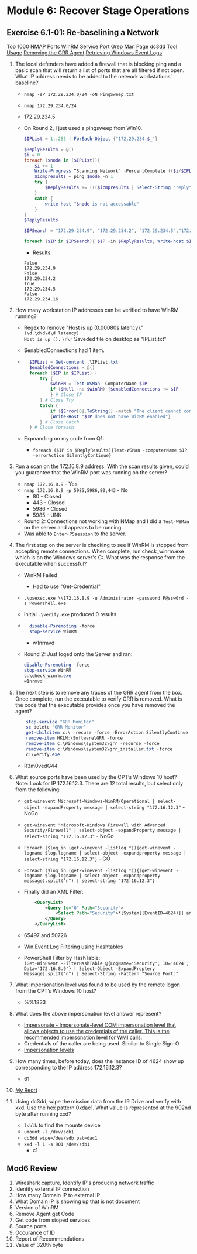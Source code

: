 # Module 6: Recover Stage Operations  

## Exercise 6.1-01: Re-baselining a Network  

[Top 1000 NMAP Ports](https://nullsec.us/top-1-000-tcp-and-udp-ports-nmap-default/)
[WinRM Service Port](https://docs.microsoft.com/en-us/archive/blogs/christwe/what-port-does-powershell-remoting-use)
[Grep Man Page](http://linuxcommand.org/lc3_man_pages/grep1.html)
[dc3dd Tool Usage](http://manpages.ubuntu.com/manpages/bionic/man1/dc3dd.1.html)
[Removing the GRR Agent](https://grr-doc.readthedocs.io/en/v3.2.1/deploying-grr-clients/on-windows.html)
[Retrieving Windows Event Logs](https://docs.microsoft.com/en-us/powershell/module/microsoft.powershell.management/get-eventlog?view=powershell-5.1)

1. The local defenders have added a firewall that is blocking ping and a basic scan that will return a list of ports that are all filtered if not open. What IP address needs to be added to the network workstations’ baseline?
    * `nmap -sP 172.29.234.0/24 -oN PingSweep.txt`  
    * `nmap 172.29.234.0/24`  
    * 172.29.234.5  
    * On Round 2, I just used a pingsweep from Win10.

        ```PowerShell
        $IPList = 1..255 | ForEach-Object {"172.29.234.$_"}

        $ReplyResults = @()
        $i = 0
        foreach ($node in ($IPList)){
            $i += 1
            Write-Progress “Scanning Network” -PercentComplete (($i/$IPList.Count)*100)
            $icmpresults = ping $node -n 1 
            try {
                $ReplyResults += ((($icmpresults | Select-String "reply" | Where-Object {$_ -notlike "*unreachable*"}).ToString()).Split(" ")[2]).TrimEnd(":")
            }
            catch {
                write-host "$node is not accessable"
            }
        } 
        $ReplyResults

        $IPSearch = "172.29.234.9", "172.29.234.2", "172.29.234.5","172.29.234.16"

        foreach ($IP in $IPSearch){ $IP -in $ReplyResults; Write-host $IP}
        ```

        * Results:  

        ```Results
        False
        172.29.234.9
        False
        172.29.234.2
        True
        172.29.234.5
        False
        172.29.234.16
        ```

2. How many workstation IP addresses can be verified to have WinRM running?  
    * Regex to remove "Host is up (0.00080s latency)."  
        `(\d.\d\d\d\d latency)`  
        `Host is up ().`
        `\n\r`
        Saveded file on desktop as "IPList.txt"
    * $enabledConnections had 1 item.

    * ```PowerShell
        $IPList = Get-content .\IPList.txt
        $enabledConnections = @()
        foreach ($IP in $IPList) {
            try {
                $winRM = Test-WSMan -ComputerName $IP
                if ($Null -ne $winRM) {$enabledConnections += $IP   
                } # Close IF
            } # Close Try
            Catch {
                if ($Error[0].ToString() -match "The client cannot connect to the destination")
                {Write-Host "$IP does not have WinRM enabled"}
            } # Close Catch
        } # Close foreach
        ```  

    * Expnanding on my code from Q1:
        * `foreach ($IP in $ReplyResults){Test-WSMan -computerName $IP -errorAction SilentlyContinue}`

3. Run a scan on the 172.16.8.9 address. With the scan results given, could you guarantee that the WinRM port was running on the server?  
    * `nmap 172.16.8.9` - Yes
    * `nmap 172.16.8.9 -p 5985,5986,80,443` - No  
        * 80 - Closed  
        * 443 - Closed
        * 5986 - Closed
        * 5985 - UNK  
    * Round 2:  Connections not working with NMap and I did a `Test-WSMan` on the server and appears to be running.  
    * Was able to `Enter-PSsession` to the server.
4. The first step on the server is checking to see if WinRM is stopped from accepting remote connections. When complete, run check_winrm.exe which is on the Windows server's C:\. What was the response from the executable when successful?  
    * WinRM Failed
        * Had to use "Get-Credential"
    * `.\psexec.exe \\172.16.8.9 -u Administrator -password P@ssw0rd -s Powershell.exe`  
    * initial `.\verify.exe` produced 0 results

    * ```PowerShell
        disable-Psremoting -force
        stop-service WinRM
        ```

        * w1nrmvd
    * Round 2: Just loged onto the Server and ran:  

        ```PowerShell
        disable-Psremoting -force
        stop-service WinRM
        c:\check_winrm.exe
        w1nrmvd
        ```

5. The next step is to remove any traces of the GRR agent from the box. Once complete, run the executable to verify GRR is removed. What is the code that the executable provides once you have removed the agent?

    ```Powershell
        stop-service "GRR Monitor"  
        sc delete "GRR Monitor"  
        get-childitem c:\ -recuse -force -ErrorAction SilentlyContinue -include grr*
        remove-item HKLM:\Software\GRR -force 
        remove-item c:\Windows\system32\grr -recurse -force  
        remove-item c:\Windows\system32\grr_installer.txt -force
        c:\verify.exe 
    ```

    * R3m0vedG44  

6. What source ports have been used by the CPT’s Windows 10 host?  
Note: Look for IP 172.16.12.3.  There are 12 total results, but select only from the following:  
    * `get-winevent Microsoft-Windows-WinRM/Operational | select-object -expandProperty message | select-string "172.16.12.3"`  - NoGo
    * `get-winevent "Microsoft-Windows Firewall with Advanced Security/Firewall" | select-object -expandProperty message | select-string "172.16.12.3"` - NoGo
    * `Foreach ($log in (get-winevent -listlog *)){get-winevent -logname $log.logname | select-object -expandproperty message | select-string "172.16.12.3"}` - GO  
    * `Foreach ($log in (get-winevent -listlog *)){(get-winevent -logname $log.logname | select-object -expandproperty message).split("n") | select-string "172.16.12.3"}`  

    * Finally did an XML Filter:

        ```XML
            <QueryList>
                <Query Id="0" Path="Security">
                    <Select Path="Security">*[System[(EventID=4624)]] and *[EventData[Data[@Name='IpAddress'] and (Data='172.16.12.3')]] and *[EventData[Data[@Name='IpPort'] and (Data=56842 or Data=65499 or Data=65497 or Data=50726)]]</Select>
                </Query>
            </QueryList>
        ```

    * 65497 and 50726
    * [Win Event Log Filtering using Hashtables](https://docs.microsoft.com/en-us/powershell/scripting/samples/creating-get-winevent-queries-with-filterhashtable?view=powershell-5.1)  
    * PowerShell Filter by HashTable:  
        `(Get-WinEvent -FilterHashTable @{LogName='Security'; ID='4624'; Data='172.16.8.9'} | Select-Object -ExpandProptery Message).split("n") | Select-String -Pattern "Source Port:"`
7. What impersonation level was found to be used by the remote logon from the CPT’s Windows 10 host?
    * %%1833

8. What does the above impersonation level answer represent?
    * [Impersonate - Impersonate-level COM impersonation level that allows objects to use the credentials of the caller. This is the recommended impersonation level for WMI calls.](https://www.ultimatewindowssecurity.com/securitylog/encyclopedia/event.aspx?eventID=4624)  
    * Credentials of the caller are being used.  Similar to Single Sign-O
    * [Impersonation levels](https://thisismyclassnotes.blogspot.com/2019/12/windows-account-logon-impersonation.html)

9. How many times, before today, does the Instance ID of 4624 show up corresponding to the IP address 172.16.12.3?  
    * 61

10. [My Reort](./Documents/Mod6-1-01-10.txt)  

11. Using dc3dd, wipe the mission data from the IR Drive and verify with xxd. Use the hex pattern 0xdac1.  What value is represented at the 902nd byte after running xxd?  

    * `lsblk` to find the mounte device
    * `umount -l /dev/sdb1`  
    * `dc3dd wipe=/dev/sdb pat=dac1`
    * `xxd -l 1 -s 901 /dev/sdb1`
        * c1

## Mod6 Review

1. Wireshark capture, Identify IP's producing network traffic
2. Identify external IP connection
3. How many Domain IP to external IP
4. What Domain IP is showing up that is not document
5. Version of WinRM
6. Remove Agent get Code
7. Get code from stoped services
8. Source ports
9. Occurance of ID
10. Report of Recommendations
11. Value of 320th byte  
